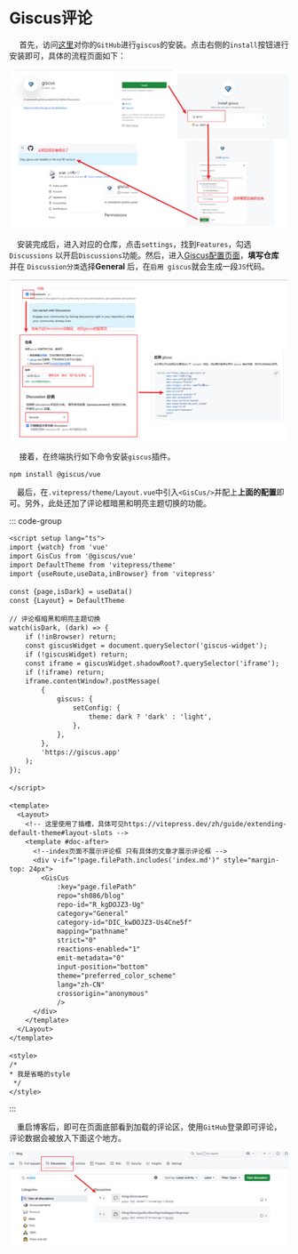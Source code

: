 # Giscus评论

​	　首先，访问[这里](https://github.com/apps/giscus)对你的`GitHub`进行`giscus`的安装。点击右侧的`install`按钮进行安装即可，具体的流程页面如下：

![image-20250302163013964](./images/image-20250302163013964.png)

​	　安装完成后，进入对应的仓库，点击`settings`，找到`Features`，勾选`Discussions` 以开启`Discussions`功能。然后，进入[Giscus配置页面](https://giscus.app/zh-CN)，**填写仓库** 并在 `Discussion分类`选择**General** 后，在`启用 giscus`就会生成一段`JS`代码。

![image-20250302164234708](./images/image-20250302164234708.png)

​	　接着，在终端执行如下命令安装`giscus`插件。

```shell
npm install @giscus/vue
```

​	　最后，在`.vitepress/theme/Layout.vue`中引入`<GisCus/>`并配上**上面的配置**即可。另外，此处还加了评论框暗黑和明亮主题切换的功能。

::: code-group

```vue[.vitepress/theme/Layout.vue]
<script setup lang="ts">
import {watch} from 'vue'
import GisCus from '@giscus/vue'
import DefaultTheme from 'vitepress/theme'
import {useRoute,useData,inBrowser} from 'vitepress'

const {page,isDark} = useData()
const {Layout} = DefaultTheme

// 评论框暗黑和明亮主题切换
watch(isDark, (dark) => {
    if (!inBrowser) return;
    const giscusWidget = document.querySelector('giscus-widget');
    if (!giscusWidget) return;
    const iframe = giscusWidget.shadowRoot?.querySelector('iframe');
    if (!iframe) return;
    iframe.contentWindow?.postMessage(
        {
            giscus: {
                setConfig: {
                    theme: dark ? 'dark' : 'light',
                },
            },
        },
        'https://giscus.app'
    );
});

</script>

<template>
  <Layout>
    <!-- 这里使用了插槽，具体可见https://vitepress.dev/zh/guide/extending-default-theme#layout-slots -->
    <template #doc-after>
      <!--index页面不展示评论框 只有具体的文章才展示评论框 -->
      <div v-if="!page.filePath.includes('index.md')" style="margin-top: 24px">
        <GisCus
            :key="page.filePath"
            repo="sh086/blog"
            repo-id="R_kgDOJZ3-Ug"
            category="General"
            category-id="DIC_kwDOJZ3-Us4Cne5f"
            mapping="pathname"
            strict="0"
            reactions-enabled="1"
            emit-metadata="0"
            input-position="bottom"
            theme="preferred_color_scheme"
            lang="zh-CN"
            crossorigin="anonymous"
            />
      </div>
    </template>
  </Layout>
</template>

<style>
/* 
* 我是省略的style
 */
</style>
```

:::

​	　重启博客后，即可在页面底部看到加载的评论区，使用`GitHub`登录即可评论，评论数据会被放入下面这个地方。

![image-20250302172302291](./images/image-20250302172302291.png)


